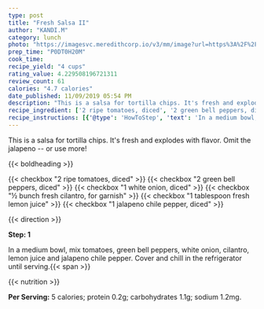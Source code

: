 ```yaml
---
type: post
title: "Fresh Salsa II"
author: "KANDI.M"
category: lunch
photo: "https://imagesvc.meredithcorp.io/v3/mm/image?url=https%3A%2F%2Fimages.media-allrecipes.com%2Fuserphotos%2F783435.jpg"
prep_time: "P0DT0H20M"
cook_time: 
recipe_yield: "4 cups"
rating_value: 4.229508196721311
review_count: 61
calories: "4.7 calories"
date_published: 11/09/2019 05:54 PM
description: "This is a salsa for tortilla chips. It's fresh and explodes with flavor. Omit the jalapeno -- or use more!"
recipe_ingredient: ['2 ripe tomatoes, diced', '2 green bell peppers, diced', '1 white onion, diced', '½ bunch fresh cilantro, for garnish', '1 tablespoon fresh lemon juice', '1 jalapeno chile pepper, diced']
recipe_instructions: [{'@type': 'HowToStep', 'text': 'In a medium bowl, mix tomatoes, green bell peppers, white onion, cilantro, lemon juice and jalapeno chile pepper. Cover and chill in the refrigerator until serving.\n'}]
---
```


This is a salsa for tortilla chips. It's fresh and explodes with flavor. Omit the jalapeno -- or use more! 

{{< boldheading >}}

{{< checkbox "2  ripe tomatoes, diced" >}}
{{< checkbox "2  green bell peppers, diced" >}}
{{< checkbox "1  white onion, diced" >}}
{{< checkbox "½ bunch fresh cilantro, for garnish" >}}
{{< checkbox "1 tablespoon fresh lemon juice" >}}
{{< checkbox "1  jalapeno chile pepper, diced" >}}


{{< direction >}}

**Step: 1**

In a medium bowl, mix tomatoes, green bell peppers, white onion, cilantro, lemon juice and jalapeno chile pepper. Cover and chill in the refrigerator until serving.{{< span >}}

{{< nutrition >}}

**Per Serving:** 5 calories; protein 0.2g; carbohydrates 1.1g; sodium 1.2mg.